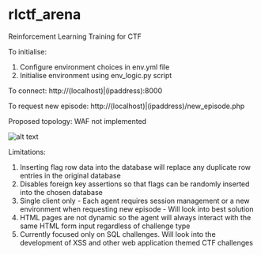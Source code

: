 # rlctf_arena
Reinforcement Learning Training for CTF

To initialise: 
1. Configure environment choices in env.yml file
2. Initialise environment using env_logic.py script

To connect:
http://(localhost)|(ipaddress):8000

To request new episode:
http://(localhost)|(ipaddress)/new_episode.php

Proposed topology: WAF not implemented

![alt text](https://github.com/chetwynrx/rlctf_arena/blob/main/env_topology_diagram.png)

Limitations:
1. Inserting flag row data into the database will replace any duplicate row entries in the original database
2. Disables foreign key assertions so that flags can be randomly inserted into the chosen database
2. Single client only - Each agent requires session management or a new environment when requesting new episode - Will look into best solution
3. HTML pages are not dynamic so the agent will always interact with the same HTML form input regardless of challenge type
4. Currently focused only on SQL challenges. Will look into the development of XSS and other web application themed CTF challenges

